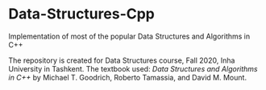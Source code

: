 # Data-Structures-Cpp
Implementation of most of the popular Data Structures and Algorithms in C++

The repository is created for Data Structures course, Fall 2020, Inha University in Tashkent. The textbook used: *Data Structures and Algorithms in C++* by Michael T. Goodrich, Roberto Tamassia, and David M. Mount.
